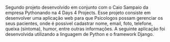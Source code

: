 Segundo projeto desenvolvido em conjunto com o Caio Sampaio da empresa Pythonando na 4 Days 4 Projects. Esse projeto consiste em desenvolver uma aplicação web para que Psicologos possam gerenciar os seus pacientes, onde é possivel cadastrar nome, email, foto, telefone, queixa (sintoma), humor, entre outras informações. A seguinte aplicação foi desenvolvida utilizando a linguagem de Python e o framework Django.
